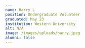```yaml
---
name: Harry L
position: Undergraduate Volunteer
graduated: May 23
institution: Western University
alt: N/A
image: /images/uploads/harry.jpeg
alumni: false
---
```

